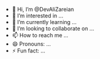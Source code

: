 - 👋 Hi, I’m @DevAliZareian
- 👀 I’m interested in ...
- 🌱 I’m currently learning ...
- 💞️ I’m looking to collaborate on ...
- 📫 How to reach me ...
- 😄 Pronouns: ...
- ⚡ Fun fact: ...

<!---
DevAliZareian/DevAliZareian is a ✨ special ✨ repository because its `README.md` (this file) appears on your GitHub profile.
You can click the Preview link to take a look at your changes.
--->
